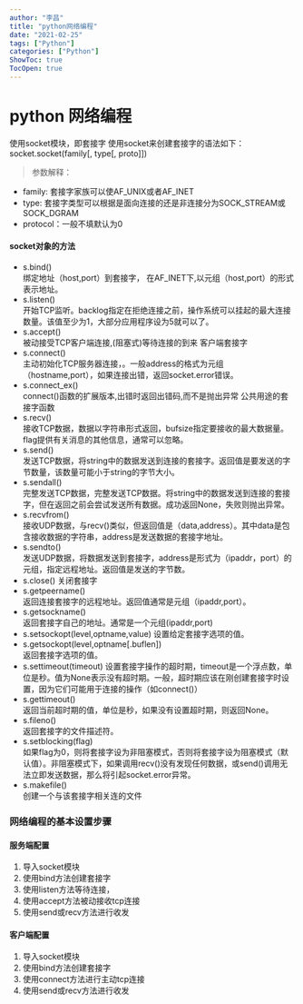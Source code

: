 ```yaml
---
author: "李昌"
title: "python网络编程"
date: "2021-02-25"
tags: ["Python"]
categories: ["Python"]
ShowToc: true
TocOpen: true
---
```


# python 网络编程

使用socket模块，即套接字
使用socket来创建套接字的语法如下：
socket.socket(family[, type[, proto]])
> 参数解释：
* family: 套接字家族可以使AF_UNIX或者AF_INET
* type: 套接字类型可以根据是面向连接的还是非连接分为SOCK_STREAM或SOCK_DGRAM
* protocol：一般不填默认为0 

#### socket对象的方法
* s.bind()	
绑定地址（host,port）到套接字， 在AF_INET下,以元组（host,port）的形式表示地址。
* s.listen()	
开始TCP监听。backlog指定在拒绝连接之前，操作系统可以挂起的最大连接数量。该值至少为1，大部分应用程序设为5就可以了。
* s.accept()	
被动接受TCP客户端连接,(阻塞式)等待连接的到来
客户端套接字
* s.connect()	
主动初始化TCP服务器连接，。一般address的格式为元组（hostname,port），如果连接出错，返回socket.error错误。
* s.connect_ex()	
connect()函数的扩展版本,出错时返回出错码,而不是抛出异常
公共用途的套接字函数
* s.recv()	
接收TCP数据，数据以字符串形式返回，bufsize指定要接收的最大数据量。flag提供有关消息的其他信息，通常可以忽略。
* s.send()	
发送TCP数据，将string中的数据发送到连接的套接字。返回值是要发送的字节数量，该数量可能小于string的字节大小。
* s.sendall()	
完整发送TCP数据，完整发送TCP数据。将string中的数据发送到连接的套接字，但在返回之前会尝试发送所有数据。成功返回None，失败则抛出异常。
* s.recvfrom()	
接收UDP数据，与recv()类似，但返回值是（data,address）。其中data是包含接收数据的字符串，address是发送数据的套接字地址。
* s.sendto()	
发送UDP数据，将数据发送到套接字，address是形式为（ipaddr，port）的元组，指定远程地址。返回值是发送的字节数。
* s.close()	
关闭套接字
* s.getpeername()	
返回连接套接字的远程地址。返回值通常是元组（ipaddr,port）。
* s.getsockname()	
返回套接字自己的地址。通常是一个元组(ipaddr,port)
* s.setsockopt(level,optname,value)	
设置给定套接字选项的值。
* s.getsockopt(level,optname[.buflen])	
返回套接字选项的值。
* s.settimeout(timeout)	
设置套接字操作的超时期，timeout是一个浮点数，单位是秒。值为None表示没有超时期。一般，超时期应该在刚创建套接字时设置，因为它们可能用于连接的操作（如connect()）
* s.gettimeout()	
返回当前超时期的值，单位是秒，如果没有设置超时期，则返回None。
* s.fileno()	
返回套接字的文件描述符。
* s.setblocking(flag)	
如果flag为0，则将套接字设为非阻塞模式，否则将套接字设为阻塞模式（默认值）。非阻塞模式下，如果调用recv()没有发现任何数据，或send()调用无法立即发送数据，那么将引起socket.error异常。
* s.makefile()	
创建一个与该套接字相关连的文件

### 网络编程的基本设置步骤

#### 服务端配置  
1. 导入socket模块
2. 使用bind方法创建套接字
3. 使用listen方法等待连接，
4. 使用accept方法被动接收tcp连接
5. 使用send或recv方法进行收发

#### 客户端配置  
1. 导入socket模块
2. 使用bind方法创建套接字
3. 使用connect方法进行主动tcp连接
4. 使用send或recv方法进行收发
